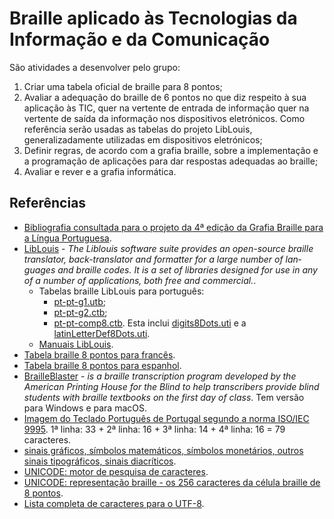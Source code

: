 # Braille aplicado às Tecnologias da Informação e da Comunicação

São atividades a desenvolver pelo grupo:

1. Criar uma tabela oficial de braille para 8 pontos;
2. Avaliar a adequação do braille de 6 pontos no que diz respeito à sua aplicação às TIC, quer na vertente de entrada de informação quer na vertente de saída da informação nos dispositivos eletrónicos. Como referência serão usadas as tabelas do projeto LibLouis, generalizadamente utilizadas em dispositivos eletrónicos;
3. Definir regras, de acordo com a grafia braille, sobre a implementação e a programação de aplicações para dar respostas adequadas ao braille;
4. Avaliar e rever e a grafia informática.

## Referências

- [Bibliografia consultada para o projeto da 4ª edição da Grafia Braille para a Língua Portuguesa](bibliografia.md).
- [LibLouis](http://liblouis.org) - <em lang="en" xml:lang="en">The Liblouis software suite provides an open-source braille translator, back-translator and formatter for a large number of languages and braille codes. It is a set of libraries designed for use in any of a number of applications, both free and commercial.</em>.
  - Tabelas braille LibLouis para português:
    - [pt-pt-g1.utb](https://github.com/liblouis/liblouis/blob/master/tables/pt-pt-g1.utb);
    - [pt-pt-g2.ctb](https://github.com/liblouis/liblouis/blob/master/tables/pt-pt-g2.ctb);
    - [pt-pt-comp8.ctb](https://github.com/liblouis/liblouis/blob/master/tables/pt-pt-comp8.ctb). Esta inclui [digits8Dots.uti](https://github.com/liblouis/liblouis/blob/master/tables/digits8Dots.uti) e a [latinLetterDef8Dots.uti](https://github.com/liblouis/liblouis/blob/master/tables/latinLetterDef8Dots.uti).
  - [Manuais LibLouis](http://liblouis.org/documentation/).
- [Tabela braille 8 pontos para francês](https://github.com/liblouis/liblouis/blob/master/tables/fr-bfu-comp8.utb).
- [Tabela braille 8 pontos para espanhol](https://github.com/liblouis/liblouis/blob/master/tables/Es-Es-G0.utb).
- [BrailleBlaster](http://brailleblaster.org/download.php) - <em lang="en" xml:lang="en">is a braille transcription program developed by the American Printing House for the Blind to help transcribers provide blind students with braille textbooks on the first day of class</em>. Tem versão para Windows e para macOS.
- [Imagem do Teclado Português de Portugal segundo a norma ISO/IEC 9995](https://upload.wikimedia.org/wikipedia/commons/thumb/2/2c/KB_Portuguese.svg/1200px-KB_Portuguese.svg.png). 1ª linha: 33 + 2ª linha: 16 + 3ª linha: 14 + 4ª linha: 16 = 79 caracteres.
- [sinais gráficos, símbolos matemáticos, símbolos monetários, outros sinais tipográficos, sinais diacríticos](https://pt.wikipedia.org/wiki/Apóstrofo).
- [UNICODE: motor de pesquisa de caracteres](http://www.fileformat.info/info/unicode/char/search.htm).
- [UNICODE: representação braille - os 256 caracteres da célula braille de 8 pontos](https://unicode-table.com/en/blocks/braille-patterns/).
- [Lista completa de caracteres para o UTF-8](https://www.fileformat.info/info/charset/UTF-8/list.htm).
